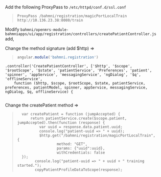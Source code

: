 Add the following ProxyPass to `/etc/httpd/conf.d/ssl.conf`
>`ProxyPass /bahmni/registration/magicPortLocalTrain http://10.136.23.38:8080/train`

Modify `bahmni/openmrs-module-bahmniapps/ui/app/registration/controllers/createPatientController.js` add,

Change the method signature (add $http) => 
>```javascript
> angular.module('bahmni.registration')
    .controller('CreatePatientController', ['$http', '$scope', '$rootScope', '$state', 'patientService', 'Preferences', 'patient', 'spinner', 'appService', 'messagingService', 'ngDialog', '$q', 'offlineService',
        function ($http, $scope, $rootScope, $state, patientService, preferences, patientModel, spinner, appService, messagingService, ngDialog, $q, offlineService) {
> ```


Change the createPatient method => 
> ```
>	var createPatient = function (jumpAccepted) {
>	 	return patientService.create($scope.patient, jumpAccepted).then(function (response) {
>	        var uuid = response.data.patient.uuid;
>	        console.log("patient-uuid => " + uuid);
>	        $http.get("/bahmni/registration/magicPortLocalTrain", {
>	                method: "GET",
>	                params: {"uuid":uuid},
>	                withCredentials: false
>	});
>         console.log("patient-uuid => " + uuid + " training started.");
>         copyPatientProfileDataToScope(response);
